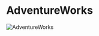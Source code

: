 # AdventureWorks

![AdventureWorks](https://github.com/user-attachments/assets/ae39357f-0151-4294-963a-bd57539f8931)
